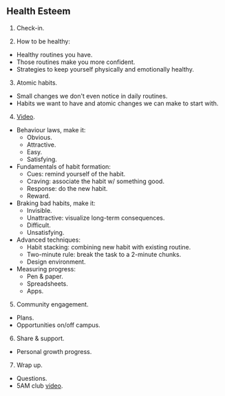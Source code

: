 ## Health Esteem

1. Check-in.

2. How to be healthy:
- Healthy routines you have.
- Those routines make you more confident.
- Strategies to keep yourself physically and emotionally healthy.

3. Atomic habits.
- Small changes we don't even notice in daily routines.
- Habits we want to have and atomic changes we can make to start with.

4. [Video](https://www.youtube.com/watch?v=FxydlEC_ayA).
- Behaviour laws, make it:
    * Obvious.
    * Attractive.
    * Easy.
    * Satisfying.
- Fundamentals of habit formation:
    * Cues: remind yourself of the habit.
    * Craving: associate the habit w/ something good.
    * Response: do the new habit.
    * Reward.
- Braking bad habits, make it:
    * Invisible.
    * Unattractive: visualize long-term consequences.
    * Difficult.
    * Unsatisfying.
- Advanced techniques:
    * Habit stacking: combining new habit with existing routine.
    * Two-minute rule: break the task to a 2-minute chunks.
    * Design environment.
- Measuring progress:
    * Pen & paper.
    * Spreadsheets.
    * Apps.

5. Community engagement.
- Plans.
- Opportunities on/off campus.

6. Share & support.
- Personal growth progress.

7. Wrap up.
- Questions.
- 5AM club [video](https://www.youtube.com/watch?v=0Azb793gM8Q).

